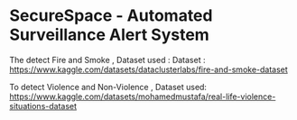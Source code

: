# SecureSpace - Automated Surveillance Alert System

The detect Fire and Smoke , Dataset used : Dataset :  https://www.kaggle.com/datasets/dataclusterlabs/fire-and-smoke-dataset

To detect Violence and Non-Violence , Dataset used: https://www.kaggle.com/datasets/mohamedmustafa/real-life-violence-situations-dataset 

